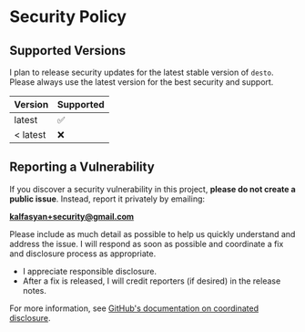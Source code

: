 # Security Policy

## Supported Versions

I plan to release security updates for the latest stable version of `desto`. Please always use the latest version for the best security and support.

| Version | Supported          |
| ------- | ----------------- |
| latest  | :white_check_mark: |
| < latest| :x:                |

## Reporting a Vulnerability

If you discover a security vulnerability in this project, **please do not create a public issue**. Instead, report it privately by emailing:

**kalfasyan+security@gmail.com**

Please include as much detail as possible to help us quickly understand and address the issue. I will respond as soon as possible and coordinate a fix and disclosure process as appropriate.

- I appreciate responsible disclosure.
- After a fix is released, I will credit reporters (if desired) in the release notes.

For more information, see [GitHub's documentation on coordinated disclosure](https://docs.github.com/en/code-security/security-advisories/guidance-on-reporting-and-writing/creating-a-security-advisory). 